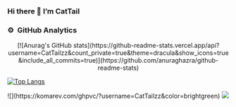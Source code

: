 ### Hi there 👋 I’m CatTail


### ⚙️ &nbsp;GitHub Analytics

<p align="center">
[![Anurag's GitHub stats](https://github-readme-stats.vercel.app/api?username=CatTailzz&count_private=true&theme=dracula&show_icons=true&include_all_commits=true)](https://github.com/anuraghazra/github-readme-stats)

[![Top Langs](https://github-readme-stats.vercel.app/api/top-langs/?username=CatTailzz&layout=compact)](https://github.com/anuraghazra/github-readme-stats)
</p>
![](https://komarev.com/ghpvc/?username=CatTailzz&color=brightgreen)

<a href="https://leetcode-cn.com/u/cattailjj/">
    <img src="https://fc.dianhsu.top/lc?user=cattailjj&loc=cn&req=rating">
</a>
